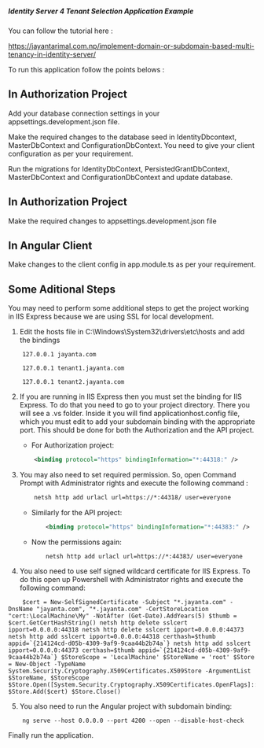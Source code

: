 ##### Identity Server 4 Tenant Selection Application Example ####

You can follow the tutorial here :

https://jayantarimal.com.np/implement-domain-or-subdomain-based-multi-tenancy-in-identity-server/

To run this application follow the points belows :


## In Authorization Project ##

Add your database connection settings in your appsettings.development.json file.

Make the required changes to the database seed in IdentityDbcontext, MasterDbContext and ConfigurationDbContext. You need to give your client configuration as per your requirement.

Run the migrations for IdentityDbContext, PersistedGrantDbContext, MasterDbContext and ConfigurationDbContext and update database.

## In Authorization Project ##

Make the required changes to appsettings.development.json file

## In Angular Client ##
Make changes to the client config in app.module.ts as per your requirement.

## Some Aditional Steps ##

You may need to perform some additional steps to get the project working in IIS Express because we are using SSL for local development.

1. Edit the hosts file in C:\Windows\System32\drivers\etc\hosts and add the bindings
  ```
      127.0.0.1 jayanta.com 

      127.0.0.1 tenant1.jayanta.com

      127.0.0.1 tenant2.jayanta.com
  ```
2. If you are running in IIS Express then you must set the binding for IIS Express. To do that you need to go to your project directory. There you will see a .vs folder. Inside it you will find applicationhost.config file, which you must edit to add your subdomain binding with the appropriate port. This should be done for both the Authorization and the API project.

   - For Authorization project: 
    ```xml
        <binding protocol="https" bindingInformation="*:44318:" />
    ```
3. You may also need to set required permission. So, open Command Prompt with Administrator rights and execute the following command :
    ```xml
        netsh http add urlacl url=https://*:44318/ user=everyone
    ```
   - Similarly for the API project:
      ```xml
          <binding protocol="https" bindingInformation="*:44383:" />
      ```
   - Now the permissions again:
      ```console
          netsh http add urlacl url=https://*:44383/ user=everyone
      ```
4. You also need to use self signed wildcard certificate for IIS Express. To do this open up Powershell with Administrator rights and execute the following command:
  ```console
      $cert = New-SelfSignedCertificate -Subject "*.jayanta.com" -DnsName "jayanta.com", "*.jayanta.com" -CertStoreLocation "cert:\LocalMachine\My" -NotAfter (Get-Date).AddYears(5) $thumb = $cert.GetCertHashString() netsh http delete sslcert ipport=0.0.0.0:44318 netsh http delete sslcert ipport=0.0.0.0:44373 netsh http add sslcert ipport=0.0.0.0:44318 certhash=$thumb appid=`{214124cd-d05b-4309-9af9-9caa44b2b74a`} netsh http add sslcert ipport=0.0.0.0:44373 certhash=$thumb appid=`{214124cd-d05b-4309-9af9-9caa44b2b74a`} $StoreScope = 'LocalMachine' $StoreName = 'root' $Store = New-Object -TypeName System.Security.Cryptography.X509Certificates.X509Store -ArgumentList $StoreName, $StoreScope $Store.Open([System.Security.Cryptography.X509Certificates.OpenFlags]::ReadWrite) $Store.Add($cert) $Store.Close()
  ```    
5. You also need to run the Angular project with subdomain binding:
  ```console
      ng serve --host 0.0.0.0 --port 4200 --open --disable-host-check
  ```


Finally run the application.
